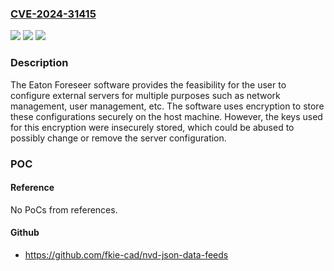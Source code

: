 ### [CVE-2024-31415](https://cve.mitre.org/cgi-bin/cvename.cgi?name=CVE-2024-31415)
![](https://img.shields.io/static/v1?label=Product&message=Foreseer&color=blue)
![](https://img.shields.io/static/v1?label=Version&message=0%3C%207.8.500%20&color=brighgreen)
![](https://img.shields.io/static/v1?label=Vulnerability&message=CWE-522%20Insufficiently%20Protected%20Credentials&color=brighgreen)

### Description

The Eaton Foreseer software provides the feasibility for the user to configure external servers for multiple purposes such as network management, user management, etc. The software uses encryption to store these configurations securely on the host machine. However, the keys used for this encryption were insecurely stored, which could be abused to possibly change or remove the server configuration.

### POC

#### Reference
No PoCs from references.

#### Github
- https://github.com/fkie-cad/nvd-json-data-feeds

